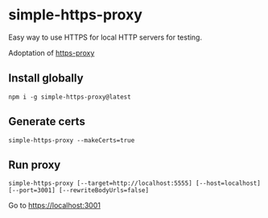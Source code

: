# simple-https-proxy

Easy way to use HTTPS for local HTTP servers for testing.

Adoptation of [https-proxy](https://github.com/yavorskiy/https-proxy)

## Install globally

```
npm i -g simple-https-proxy@latest
```

## Generate certs

```
simple-https-proxy --makeCerts=true
```

## Run proxy

```
simple-https-proxy [--target=http://localhost:5555] [--host=localhost] [--port=3001] [--rewriteBodyUrls=false]
```

Go to [https://localhost:3001](https://localhost:3001)

